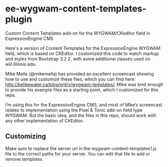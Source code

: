 # ee-wygwam-content-templates-plugin
Custom Content Templates add-on for the WYGWAM/CKeditor field in ExpressionEngine CMS

Here's a version of Content Templates for the ExpressionEngine WYGWAM field, which is based on CKEditor. I customized this code to match markup and styles from Bootstrap 3.2.2, with some additional classes used on will.illinois.edu.

Mike Mella (@mikemella) has provided an excellent screencast showing how to use and customize these files, which you can find here: http://belikewater.ca/blog/entry/wygwam-templates/. Mike was kind enough to provide his example files as a starting point, which I customized for this repo.

I’m using this for the ExpressionEngine CMS, and most of Mike’s screencast relates to implementation using the Pixel & Tonic add-on field type WYGWAM. But the basic idea, and the files in this repo, should work with any other implementation of CKEditor.

## Customizing

Make sure to replace the server url in the wygwam-content-templates1.js file to the correct paths for your server.  You can edit that file to add or remove templates. 